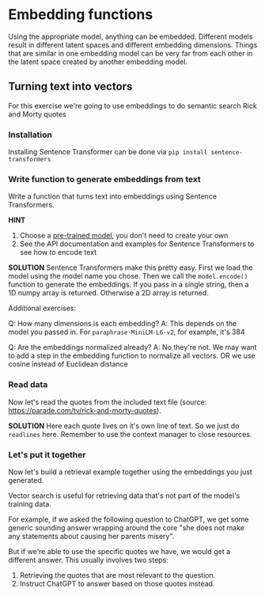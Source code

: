# Embedding functions

Using the appropriate model, anything can be embedded.
Different models result in different latent spaces and different embedding dimensions. Things that are similar in one embedding model can be very far from each other in the latent space created by another embedding model.

## Turning text into vectors

For this exercise we're going to use embeddings to do semantic search Rick and Morty quotes

### Installation

Installing Sentence Transformer can be done via `pip install sentence-transformers`

### Write function to generate embeddings from text

Write a function that turns text into embeddings using Sentence Transformers.

**HINT**
1. Choose a [pre-trained model](https://www.sbert.net/docs/pretrained_models.html), you don't need to create your own
2. See the API documentation and examples for Sentence Transformers to see how to encode text

**SOLUTION**
Sentence Transformers make this pretty easy. First we load the model using the model name you chose.
Then we call the `model.encode()` function to generate the embeddings. If you pass in a single string,
then a 1D numpy array is returned. Otherwise a 2D array is returned.

Additional exercises:

Q: How many dimensions is each embedding?
A: This depends on the model you passed in. For `paraphrase-MiniLM-L6-v2`, for example, it's 384

Q: Are the embeddings normalized already?
A: No they're not. We may want to add a step in the embedding function to normalize all vectors. OR we use cosine instead of Euclidean distance

### Read data

Now let's read the quotes from the included text file (source: https://parade.com/tv/rick-and-morty-quotes). 

**SOLUTION** Here each quote lives on it's own line of text. So we just do `readlines` here. Remember to use the context manager to close resources. 

### Let's put it together

Now let's build a retrieval example together using the embeddings you just generated.

Vector search is useful for retrieving data that's not part of the model's training data.

For example, if we asked the following question to ChatGPT, we get some generic sounding answer wrapping around the core "she does not make any statements about causing her parents misery".

But if we're able to use the specific quotes we have, we would get a different answer. This usually involves two steps:

1. Retrieving the quotes that are most relevant to the question.
2. Instruct ChatGPT to answer based on those quotes instead.